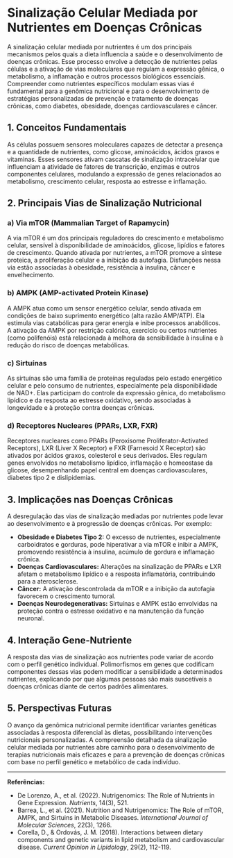 
# Sinalização Celular Mediada por Nutrientes em Doenças Crônicas

A sinalização celular mediada por nutrientes é um dos principais mecanismos pelos quais a dieta influencia a saúde e o desenvolvimento de doenças crônicas. Esse processo envolve a detecção de nutrientes pelas células e a ativação de vias moleculares que regulam a expressão gênica, o metabolismo, a inflamação e outros processos biológicos essenciais. Compreender como nutrientes específicos modulam essas vias é fundamental para a genômica nutricional e para o desenvolvimento de estratégias personalizadas de prevenção e tratamento de doenças crônicas, como diabetes, obesidade, doenças cardiovasculares e câncer.

## 1. Conceitos Fundamentais

As células possuem sensores moleculares capazes de detectar a presença e a quantidade de nutrientes, como glicose, aminoácidos, ácidos graxos e vitaminas. Esses sensores ativam cascatas de sinalização intracelular que influenciam a atividade de fatores de transcrição, enzimas e outros componentes celulares, modulando a expressão de genes relacionados ao metabolismo, crescimento celular, resposta ao estresse e inflamação.

## 2. Principais Vias de Sinalização Nutricional

### a) Via mTOR (Mammalian Target of Rapamycin)

A via mTOR é um dos principais reguladores do crescimento e metabolismo celular, sensível à disponibilidade de aminoácidos, glicose, lipídios e fatores de crescimento. Quando ativada por nutrientes, a mTOR promove a síntese proteica, a proliferação celular e a inibição da autofagia. Disfunções nessa via estão associadas à obesidade, resistência à insulina, câncer e envelhecimento.

### b) AMPK (AMP-activated Protein Kinase)

A AMPK atua como um sensor energético celular, sendo ativada em condições de baixo suprimento energético (alta razão AMP/ATP). Ela estimula vias catabólicas para gerar energia e inibe processos anabólicos. A ativação da AMPK por restrição calórica, exercício ou certos nutrientes (como polifenóis) está relacionada à melhora da sensibilidade à insulina e à redução do risco de doenças metabólicas.

### c) Sirtuínas

As sirtuínas são uma família de proteínas reguladas pelo estado energético celular e pelo consumo de nutrientes, especialmente pela disponibilidade de NAD+. Elas participam do controle da expressão gênica, do metabolismo lipídico e da resposta ao estresse oxidativo, sendo associadas à longevidade e à proteção contra doenças crônicas.

### d) Receptores Nucleares (PPARs, LXR, FXR)

Receptores nucleares como PPARs (Peroxisome Proliferator-Activated Receptors), LXR (Liver X Receptor) e FXR (Farnesoid X Receptor) são ativados por ácidos graxos, colesterol e seus derivados. Eles regulam genes envolvidos no metabolismo lipídico, inflamação e homeostase da glicose, desempenhando papel central em doenças cardiovasculares, diabetes tipo 2 e dislipidemias.

## 3. Implicações nas Doenças Crônicas

A desregulação das vias de sinalização mediadas por nutrientes pode levar ao desenvolvimento e à progressão de doenças crônicas. Por exemplo:

- **Obesidade e Diabetes Tipo 2:** O excesso de nutrientes, especialmente carboidratos e gorduras, pode hiperativar a via mTOR e inibir a AMPK, promovendo resistência à insulina, acúmulo de gordura e inflamação crônica.
- **Doenças Cardiovasculares:** Alterações na sinalização de PPARs e LXR afetam o metabolismo lipídico e a resposta inflamatória, contribuindo para a aterosclerose.
- **Câncer:** A ativação descontrolada da mTOR e a inibição da autofagia favorecem o crescimento tumoral.
- **Doenças Neurodegenerativas:** Sirtuínas e AMPK estão envolvidas na proteção contra o estresse oxidativo e na manutenção da função neuronal.

## 4. Interação Gene-Nutriente

A resposta das vias de sinalização aos nutrientes pode variar de acordo com o perfil genético individual. Polimorfismos em genes que codificam componentes dessas vias podem modificar a sensibilidade a determinados nutrientes, explicando por que algumas pessoas são mais suscetíveis a doenças crônicas diante de certos padrões alimentares.

## 5. Perspectivas Futuras

O avanço da genômica nutricional permite identificar variantes genéticas associadas à resposta diferencial às dietas, possibilitando intervenções nutricionais personalizadas. A compreensão detalhada da sinalização celular mediada por nutrientes abre caminho para o desenvolvimento de terapias nutricionais mais eficazes e para a prevenção de doenças crônicas com base no perfil genético e metabólico de cada indivíduo.

---

**Referências:**

- De Lorenzo, A., et al. (2022). Nutrigenomics: The Role of Nutrients in Gene Expression. *Nutrients*, 14(3), 521.
- Barrea, L., et al. (2021). Nutrition and Nutrigenomics: The Role of mTOR, AMPK, and Sirtuins in Metabolic Diseases. *International Journal of Molecular Sciences*, 22(3), 1266.
- Corella, D., & Ordovás, J. M. (2018). Interactions between dietary components and genetic variants in lipid metabolism and cardiovascular disease. *Current Opinion in Lipidology*, 29(2), 112-119.

```
